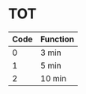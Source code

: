 # TOT

| Code | Function |
|------|----------|
| 0    | 3 min    |
| 1    | 5 min    |
| 2    | 10 min   |

